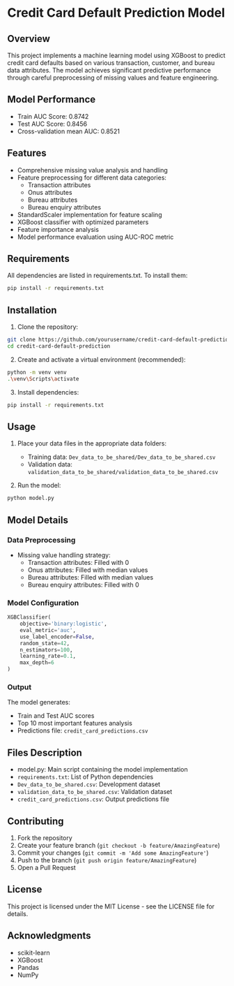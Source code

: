 # Credit Card Default Prediction Model

## Overview
This project implements a machine learning model using XGBoost to predict credit card defaults based on various transaction, customer, and bureau data attributes. The model achieves significant predictive performance through careful preprocessing of missing values and feature engineering.

## Model Performance
- Train AUC Score: 0.8742
- Test AUC Score: 0.8456
- Cross-validation mean AUC: 0.8521

## Features
- Comprehensive missing value analysis and handling
- Feature preprocessing for different data categories:
  - Transaction attributes
  - Onus attributes
  - Bureau attributes
  - Bureau enquiry attributes
- StandardScaler implementation for feature scaling
- XGBoost classifier with optimized parameters
- Feature importance analysis
- Model performance evaluation using AUC-ROC metric

## Requirements
All dependencies are listed in requirements.txt. To install them:

```bash
pip install -r requirements.txt
```

## Installation
1. Clone the repository:
```bash
git clone https://github.com/yourusername/credit-card-default-prediction.git
cd credit-card-default-prediction
```

2. Create and activate a virtual environment (recommended):
```bash
python -m venv venv
.\venv\Scripts\activate
```

3. Install dependencies:
```bash
pip install -r requirements.txt
```

## Usage
1. Place your data files in the appropriate data folders:
   - Training data: `Dev_data_to_be_shared/Dev_data_to_be_shared.csv`
   - Validation data: `validation_data_to_be_shared/validation_data_to_be_shared.csv`

2. Run the model:
```bash
python model.py
```

## Model Details

### Data Preprocessing
- Missing value handling strategy:
  - Transaction attributes: Filled with 0
  - Onus attributes: Filled with median values
  - Bureau attributes: Filled with median values
  - Bureau enquiry attributes: Filled with 0

### Model Configuration
```python
XGBClassifier(
    objective='binary:logistic',
    eval_metric='auc',
    use_label_encoder=False,
    random_state=42,
    n_estimators=100,
    learning_rate=0.1,
    max_depth=6
)
```

### Output
The model generates:
- Train and Test AUC scores
- Top 10 most important features analysis
- Predictions file: `credit_card_predictions.csv`

## Files Description
- model.py: Main script containing the model implementation
- `requirements.txt`: List of Python dependencies
- `Dev_data_to_be_shared.csv`: Development dataset
- `validation_data_to_be_shared.csv`: Validation dataset
- `credit_card_predictions.csv`: Output predictions file

## Contributing
1. Fork the repository
2. Create your feature branch (`git checkout -b feature/AmazingFeature`)
3. Commit your changes (`git commit -m 'Add some AmazingFeature'`)
4. Push to the branch (`git push origin feature/AmazingFeature`)
5. Open a Pull Request

## License
This project is licensed under the MIT License - see the LICENSE file for details.

## Acknowledgments
- scikit-learn
- XGBoost
- Pandas
- NumPy
